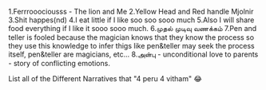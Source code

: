 1.Ferrrooociousss - The lion and Me
2.Yellow Head and Red handle Mjolnir
3.Shit happes(nd)
4.I eat little if I like soo soo sooo much
5.Also I will share food everything if I like it sooo sooo much.
6.முதல் முடிவு வணக்கம்
7.Pen and teller is fooled because the magician knows that they know the process so they use this knowledge to infer thigs like pen&teller may seek the process itself, pen&teller are magicians, etc... 
8.அன்பு - unconditional love to parents - story of conflicting emotions.
 
List all of the Different Narratives that "4 peru 4 vitham" 😂